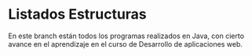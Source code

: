 # Listados Estructuras
<p>En este branch están todos los programas realizados en Java, con cierto avance en el aprendizaje en el curso de Desarrollo de aplicaciones web.</p>
